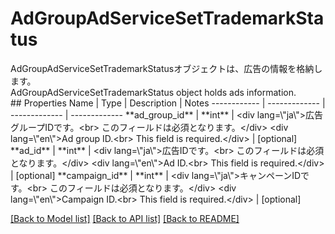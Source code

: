 # AdGroupAdServiceSetTrademarkStatus

<div lang=\"ja\">AdGroupAdServiceSetTrademarkStatusオブジェクトは、広告の情報を格納します。</div> <div lang=\"en\">AdGroupAdServiceSetTrademarkStatus object holds ads information.</div> 
## Properties
Name | Type | Description | Notes
------------ | ------------- | ------------- | -------------
**ad_group_id** | **int** | &lt;div lang&#x3D;\&quot;ja\&quot;&gt;広告グループIDです。&lt;br&gt; このフィールドは必須となります。&lt;/div&gt; &lt;div lang&#x3D;\&quot;en\&quot;&gt;Ad group ID.&lt;br&gt; This field is required.&lt;/div&gt;  | [optional] 
**ad_id** | **int** | &lt;div lang&#x3D;\&quot;ja\&quot;&gt;広告IDです。&lt;br&gt; このフィールドは必須となります。&lt;/div&gt; &lt;div lang&#x3D;\&quot;en\&quot;&gt;Ad ID.&lt;br&gt; This field is required.&lt;/div&gt;  | [optional] 
**campaign_id** | **int** | &lt;div lang&#x3D;\&quot;ja\&quot;&gt;キャンペーンIDです。&lt;br&gt; このフィールドは必須となります。&lt;/div&gt; &lt;div lang&#x3D;\&quot;en\&quot;&gt;Campaign ID.&lt;br&gt; This field is required.&lt;/div&gt;  | [optional] 

[[Back to Model list]](../README.md#documentation-for-models) [[Back to API list]](../README.md#documentation-for-api-endpoints) [[Back to README]](../README.md)


